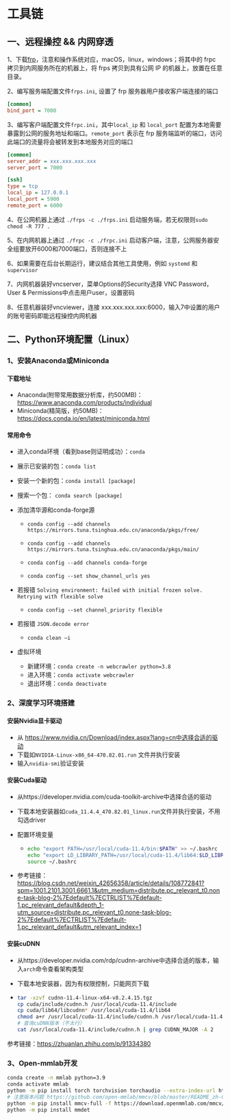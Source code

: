 # 工具链

## 一、远程操控 && 内网穿透

1、下载[frp](https://github.com/fatedier/frp/releases)，注意和操作系统对应，macOS，linux，windows；将其中的 frpc 拷贝到内网服务所在的机器上，将 frps 拷贝到具有公网 IP 的机器上，放置在任意目录。

2、编写服务端配置文件`frps.ini`, 设置了 frp 服务器用户接收客户端连接的端口

```ini
[common]
bind_port = 7000
```

3、编写客户端配置文件``frpc.ini``，其中`local_ip` 和 `local_port` 配置为本地需要暴露到公网的服务地址和端口。`remote_port` 表示在 frp 服务端监听的端口，访问此端口的流量将会被转发到本地服务对应的端口

```ini
[common]
server_addr = xxx.xxx.xxx.xxx
server_port = 7000

[ssh]
type = tcp
local_ip = 127.0.0.1
local_port = 5900
remote_port = 6000
```

4、在公网机器上通过 `./frps -c ./frps.ini` 启动服务端，若无权限则```sudo chmod -R 777 .```

5、在内网机器上通过 `./frpc -c ./frpc.ini` 启动客户端，注意，公网服务器安全组要放开6000和7000端口，否则连接不上

6、如果需要在后台长期运行，建议结合其他工具使用，例如 `systemd` 和 `supervisor`

7、内网机器装好vncserver，菜单Options的Security选择 VNC Password，User & Permissions中点击用户user，设置密码

8、任意机器装好vncviewer，连接 xxx.xxx.xxx.xxx:6000，输入7中设置的用户的账号密码即能远程操控内网机器

## 二、Python环境配置（Linux）

### 1、安装Anaconda或Miniconda

#### 下载地址

* Anaconda(附带常用数据分析库，约500MB)：https://www.anaconda.com/products/individual
* Miniconda(精简版，约50MB)：https://docs.conda.io/en/latest/miniconda.html

#### 常用命令

* 进入conda环境（看到base则证明成功）：``conda``
* 展示已安装的包：``conda list``
* 安装一个新的包：``conda install [package]``
* 搜索一个包： ``conda search [package]``

* 添加清华源和conda-forge源

  * ``conda config --add channels https://mirrors.tuna.tsinghua.edu.cn/anaconda/pkgs/free/``

  * ``conda config --add channels https://mirrors.tuna.tsinghua.edu.cn/anaconda/pkgs/main/``
  * ``conda config --add channels conda-forge``

  * ``conda config --set show_channel_urls yes``

* 若报错 ``Solving environment: failed with initial frozen solve. Retrying with flexible solve``
  * ``conda config --set channel_priority flexible``

* 若报错 ``JSON.decode error``
  * ``conda clean –i``

* 虚拟环境
  * 新建环境：``conda create -n webcrawler python=3.8``
  * 进入环境：``conda activate webcrawler``
  * 退出环境：``conda deactivate``

### 2、深度学习环境搭建

#### 安装Nvidia显卡驱动

* 从 https://www.nvidia.cn/Download/index.aspx?lang=cn中选择合适的驱动
* 下载如``NVIDIA-Linux-x86_64-470.82.01.run`` 文件并执行安装
* 输入``nvidia-smi``验证安装

#### 安装Cuda驱动

* 从https://developer.nvidia.com/cuda-toolkit-archive中选择合适的驱动

* 下载本地安装器如``cuda_11.4.4_470.82.01_linux.run``文件并执行安装，不用勾选driver

* 配置环境变量

  * ```bash
    echo "export PATH=/usr/local/cuda-11.4/bin:$PATH" >> ~/.bashrc
    echo "export LD_LIBRARY_PATH=/usr/local/cuda-11.4/lib64:$LD_LIBRARY_PATH" >> ~/.bashrc
    source ~/.bashrc
    ```

* 参考链接： https://blog.csdn.net/weixin_42656358/article/details/108772841?spm=1001.2101.3001.6661.1&utm_medium=distribute.pc_relevant_t0.none-task-blog-2%7Edefault%7ECTRLIST%7Edefault-1.pc_relevant_default&depth_1-utm_source=distribute.pc_relevant_t0.none-task-blog-2%7Edefault%7ECTRLIST%7Edefault-1.pc_relevant_default&utm_relevant_index=1

#### 安装cuDNN

* 从https://developer.nvidia.com/rdp/cudnn-archive中选择合适的版本，输入``arch``命令查看架构类型

* 下载本地安装器，因为有权限控制，只能网页下载

* ```bash
  tar -xzvf cudnn-11.4-linux-x64-v8.2.4.15.tgz
  cp cuda/include/cudnn.h /usr/local/cuda-11.4/include
  cp cuda/lib64/libcudnn* /usr/local/cuda-11.4/lib64
  chmod a+r /usr/local/cuda-11.4/include/cudnn.h /usr/local/cuda-11.4/lib64/libcudnn*
  # 查询cuDNN版本（不太行）
  cat /usr/local/cuda-11.4/include/cudnn.h | grep CUDNN_MAJOR -A 2 
  ```

参考链接：https://zhuanlan.zhihu.com/p/91334380

### 3、Open-mmlab开发

```bash
conda create -n mmlab python=3.9
conda activate mmlab
python -m pip install torch torchvision torchaudio --extra-index-url https://download.pytorch.org/whl/cu113
# 注意版本问题 https://github.com/open-mmlab/mmcv/blob/master/README_zh-CN.md
python -m pip install mmcv-full -f https://download.openmmlab.com/mmcv/dist/cu113/torch1.11.0/index.html
python -m pip install mmdet
```

